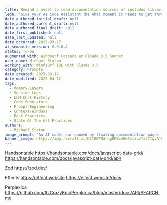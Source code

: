 ```yaml
---
title: Remind a model to read documentation sources of included libraries
lede: "Give your AI Code Assistant the Aha! moment it needs to get through your blockers."
date_authored_initial_draft: null
date_authored_current_draft: null
date_authored_final_draft: null
date_first_published: null
date_last_updated: null
date_occurred: 2025-03-17
at_semantic_version: 0.0.0.4
status: To-Do
augmented_with: Windsurf Cascade on Claude 3.5 Sonnet
user_name: Michael Staton
working_with: Windsurf IDE with Claude 3.5
category: Prompts
date_created: 2025-03-18
date_modified: 2025-04-12
tags:
  - Memory-Layers
  - Session-Logs
  - LLM-Chat-History
  - Code-Generators
  - Prompt-Engineering
  - Context-Windows
  - Best-Practices
  - State-Of-The-Art-Practices
authors:
  - Michael Staton
image_prompt: "An AI model surrounded by floating documentation pages, code snippets, and reference books. Visuals include a glowing lightbulb, search icons, and a sense of discovery and insight, symbolizing learning from documentation."
banner_image: https://img.recraft.ai/Dlt0WFNa-ngUK9LvEwfslzLvTar7IgvAfm20BSD50WU/rs:fit:1024:1820:0/raw:1/plain/abs://external/images/98808c06-ca48-4818-afa6-7515dcc29fd7
---
```


Handsontable
https://handsontable.com/docs/javascript-data-grid/
https://handsontable.com/docs/javascript-data-grid/api/

Zod
https://zod.dev/

Effects
https://effect.website
https://effect.website/docs

Perplexica
https://github.com/ItzCrazyKns/Perplexica/blob/master/docs/API/SEARCH.md